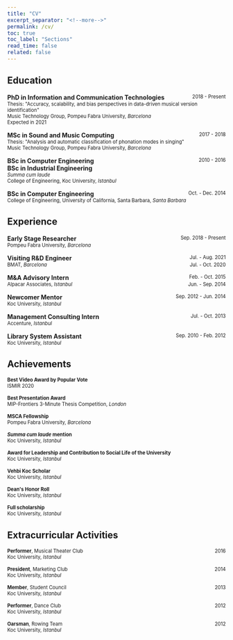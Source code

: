 ```yaml
---
title: "CV"
excerpt_separator: "<!--more-->"
permalink: /cv/
toc: true
toc_label: "Sections"
read_time: false
related: false
---
```


## Education
**PhD in Information and Communication Technologies** <span style="float: right;font-size:0.8em;">2018 - Present</span>
    <br/> <span style="font-size:0.8em;">Thesis: "Accuracy, scalability, and bias perspectives in data-driven musical version identification"
    <br/> Music Technology Group, Pompeu Fabra University, *Barcelona*
    <br/> Expected in 2021
    </span>
    
**MSc in Sound and Music Computing** <span style="float: right;font-size:0.8em;">2017 - 2018</span>
<br/> <span style="font-size:0.8em;">Thesis: "Analysis and automatic classification of phonation modes in singing"
    <br/> Music Technology Group, Pompeu Fabra University, *Barcelona*
    </span>

**BSc in Computer Engineering** <span style="float: right;font-size:0.8em;">2010 - 2016</span>
<br/>**BSc in Industrial Engineering** 
    <br/> <span style="font-size:0.8em;">*Summa cum laude*
    <br/> College of Engineering, Koc University, *Istanbul*
    </span>

**BSc in Computer Engineering** <span style="float: right;font-size:0.8em;">Oct. - Dec. 2014</span>
    <br/> <span style="font-size:0.8em;">College of Engineering, University of California, Santa Barbara, *Santa Barbara*
    </span>

## Experience
**Early Stage Researcher** <span style="float: right;font-size:0.8em;">Sep. 2018 - Present</span>
    <br/> <span style="font-size:0.8em;">Pompeu Fabra University, *Barcelona*
    </span>

**Visiting R&D Engineer** <span style="float: right;font-size:0.8em;">Jul. - Aug. 2021</span>
    <br/> <span style="font-size:0.8em;">BMAT, *Barcelona*</span> <span style="float: right;font-size:0.8em;">Jul. - Oct. 2020</span>

**M&A Advisory Intern** <span style="float: right;font-size:0.8em;">Feb. - Oct. 2015</span>
    <br/> <span style="font-size:0.8em;">Alpacar Associates, *Istanbul*</span> <span style="float: right;font-size:0.8em;">Jun. - Sep. 2014</span>

**Newcomer Mentor** <span style="float: right;font-size:0.8em;">Sep. 2012 - Jun. 2014</span>
    <br/> <span style="font-size:0.8em;">Koc University, *Istanbul*
    </span>

**Management Consulting Intern** <span style="float: right;font-size:0.8em;">Jul. - Oct. 2013</span>
    <br/> <span style="font-size:0.8em;">Accenture, *Istanbul*
    </span>

**Library System Assistant** <span style="float: right;font-size:0.8em;">Sep. 2010 - Feb. 2012</span>
    <br/> <span style="font-size:0.8em;">Koc University, *Istanbul*
    </span>


## Achievements
<span style="font-size:0.8em;">**Best Video Award by Popular Vote**</span>
<br/> <span style="font-size:0.8em;">ISMIR 2020
    </span>

<span style="font-size:0.8em;">**Best Presentation Award**</span> 
<br/> <span style="font-size:0.8em;">MIP-Frontiers 3-Minute Thesis Competition, *London*
    </span>

<span style="font-size:0.8em;">**MSCA Fellowship**</span>
<br/> <span style="font-size:0.8em;">Pompeu Fabra University, *Barcelona*
    </span>

<span style="font-size:0.8em;">***Summa cum laude* mention**</span> 
<br/> <span style="font-size:0.8em;">Koc University, *Istanbul*
    </span>

<span style="font-size:0.8em;">**Award for Leadership and Contribution to Social Life of the University**</span>
<br/> <span style="font-size:0.8em;">Koc University, *Istanbul*
    </span>

<span style="font-size:0.8em;">**Vehbi Koc Scholar**</span>
<br/> <span style="font-size:0.8em;">Koc University, *Istanbul*
    </span>

<span style="font-size:0.8em;">**Dean's Honor Roll**</span>
<br/> <span style="font-size:0.8em;">Koc University, *Istanbul*
    </span>

<span style="font-size:0.8em;">**Full scholarship**</span>
<br/> <span style="font-size:0.8em;">Koc University, *Istanbul*
    </span>

## Extracurricular Activities
<span style="font-size:0.8em;">**Performer**, Musical Theater Club</span> <span style="float: right;font-size:0.8em;">2016</span>
<br/> <span style="font-size:0.8em;">Koc University, *Istanbul*
    </span>

<span style="font-size:0.8em;">**President**, Marketing Club</span> <span style="float: right;font-size:0.8em;">2014</span>
<br/> <span style="font-size:0.8em;">Koc University, *Istanbul*
    </span>

<span style="font-size:0.8em;">**Member**, Student Council</span> <span style="float: right;font-size:0.8em;">2013</span>
<br/> <span style="font-size:0.8em;">Koc University, *Istanbul*
    </span>

<span style="font-size:0.8em;">**Performer**, Dance Club</span> <span style="float: right;font-size:0.8em;">2012</span>
<br/> <span style="font-size:0.8em;">Koc University, *Istanbul*
    </span>

<span style="font-size:0.8em;">**Oarsman**, Rowing Team</span> <span style="float: right;font-size:0.8em;">2012</span>
<br/> <span style="font-size:0.8em;">Koc University, *Istanbul*
    </span>
